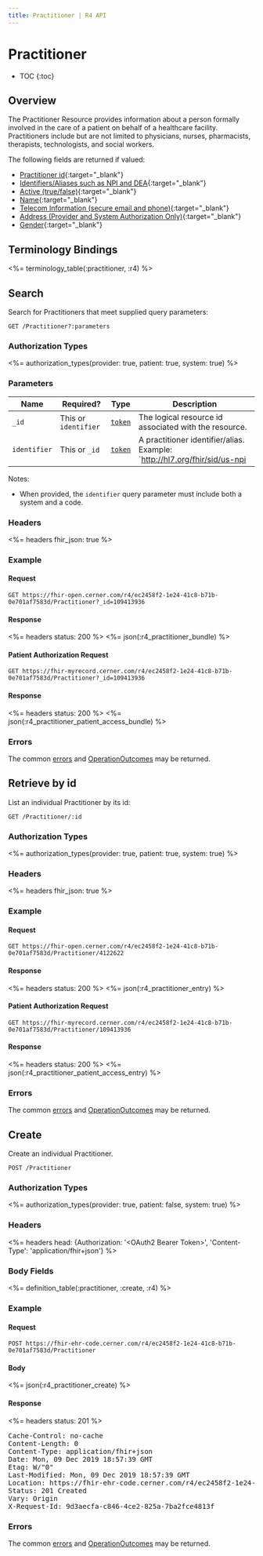 ```yaml
---
title: Practitioner | R4 API
---
```


# Practitioner

* TOC
{:toc}

## Overview

The Practitioner Resource provides information about a person formally involved in the care of a patient on behalf of a healthcare facility. Practitioners include but are not limited to physicians, nurses, pharmacists, therapists, technologists, and social workers.

The following fields are returned if valued:

* [Practitioner id](https://hl7.org/fhir/r4/resource-definitions.html#Resource.id){:target="_blank"}
* [Identifiers/Aliases such as NPI and DEA](https://hl7.org/fhir/r4/practitioner-definitions.html#Practitioner.identifier){:target="_blank"}
* [Active (true/false)](https://hl7.org/fhir/r4/practitioner-definitions.html#Practitioner.active){:target="_blank"}
* [Name](https://hl7.org/fhir/r4/practitioner-definitions.html#Practitioner.name){:target="_blank"}
* [Telecom Information (secure email and phone)](https://hl7.org/fhir/r4/practitioner-definitions.html#Practitioner.telecom){:target="_blank"}
* [Address (Provider and System Authorization Only)](https://hl7.org/fhir/r4/practitioner-definitions.html#Practitioner.address){:target="_blank"}
* [Gender](https://hl7.org/fhir/r4/practitioner-definitions.html#Practitioner.gender){:target="_blank"}

## Terminology Bindings

<%= terminology_table(:practitioner, :r4) %>

## Search

Search for Practitioners that meet supplied query parameters:

    GET /Practitioner?:parameters

### Authorization Types

<%= authorization_types(provider: true, patient: true, system: true) %>

### Parameters

 Name        | Required?            | Type      | Description
-------------|----------------------|-----------|-------------------------------------------------------
 `_id`       | This or `identifier` | [`token`] | The logical resource id associated with the resource.
 `identifier`| This or `_id`        | [`token`] | A practitioner identifier/alias. Example: `http://hl7.org/fhir/sid/us-npi|4326587548`

 Notes:

* When provided, the `identifier` query parameter must include both a system and a code.

### Headers

<%= headers fhir_json: true %>

### Example

#### Request

    GET https://fhir-open.cerner.com/r4/ec2458f2-1e24-41c8-b71b-0e701af7583d/Practitioner?_id=109413936

#### Response

<%= headers status: 200 %>
<%= json(:r4_practitioner_bundle) %>

#### Patient Authorization Request

    GET https://fhir-myrecord.cerner.com/r4/ec2458f2-1e24-41c8-b71b-0e701af7583d/Practitioner?_id=109413936

#### Response

<%= headers status: 200 %>
<%= json(:r4_practitioner_patient_access_bundle) %>

### Errors

The common [errors] and [OperationOutcomes] may be returned.

## Retrieve by id

List an individual Practitioner by its id:

    GET /Practitioner/:id

### Authorization Types

<%= authorization_types(provider: true, patient: true, system: true) %>

### Headers

<%= headers fhir_json: true %>

### Example

#### Request

    GET https://fhir-open.cerner.com/r4/ec2458f2-1e24-41c8-b71b-0e701af7583d/Practitioner/4122622

#### Response

<%= headers status: 200 %>
<%= json(:r4_practitioner_entry) %>

#### Patient Authorization Request

    GET https://fhir-myrecord.cerner.com/r4/ec2458f2-1e24-41c8-b71b-0e701af7583d/Practitioner/109413936

#### Response

<%= headers status: 200 %>
<%= json(:r4_practitioner_patient_access_entry) %>

### Errors

The common [errors] and [OperationOutcomes] may be returned.

## Create

Create an individual Practitioner.

    POST /Practitioner

### Authorization Types

<%= authorization_types(provider: true, patient: false, system: true) %>

### Headers

<%= headers head: {Authorization: '&lt;OAuth2 Bearer Token&gt;', 'Content-Type': 'application/fhir+json'} %>

### Body Fields

<%= definition_table(:practitioner, :create, :r4) %>

### Example

#### Request

    POST https://fhir-ehr-code.cerner.com/r4/ec2458f2-1e24-41c8-b71b-0e701af7583d/Practitioner

#### Body

<%= json(:r4_practitioner_create) %>

#### Response

<%= headers status: 201 %>
<pre class="terminal">
Cache-Control: no-cache
Content-Length: 0
Content-Type: application/fhir+json
Date: Mon, 09 Dec 2019 18:57:39 GMT
Etag: W/"0"
Last-Modified: Mon, 09 Dec 2019 18:57:39 GMT
Location: https://fhir-ehr-code.cerner.com/r4/ec2458f2-1e24-41c8-b71b-0e701af7583d/Practitioner/7118008
Status: 201 Created
Vary: Origin
X-Request-Id: 9d3aecfa-c846-4ce2-825a-7ba2fce4813f
</pre>

### Errors

The common [errors] and [OperationOutcomes] may be returned.

[`token`]: http://hl7.org/fhir/r4/search.html#token
[errors]: ../../#client-errors
[OperationOutcomes]: ../../#operation-outcomes

